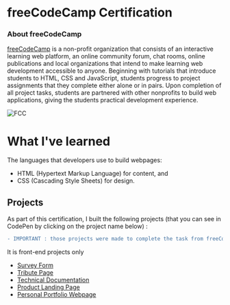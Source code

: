 # freeCodeCamp Certification

### About freeCodeCamp
[freeCodeCamp](https://www.freecodecamp.org/learn) is a non-profit organization that consists of an interactive learning web platform, an online community forum, chat rooms, online publications and local organizations that intend to make learning web development accessible to anyone. Beginning with tutorials that introduce students to HTML, CSS and JavaScript, students progress to project assignments that they complete either alone or in pairs. Upon completion of all project tasks, students are partnered with other nonprofits to build web applications, giving the students practical development experience.

![FCC](https://user-images.githubusercontent.com/89401289/171041891-20254909-05de-4851-910a-e4ccd096ade6.png)


# What I've learned
The languages that developers use to build webpages: 
- HTML (Hypertext Markup Language) for content, and 
- CSS (Cascading Style Sheets) for design.

## Projects
As part of this certification, I built the following projects (that you can see in CodePen by clicking on the project name below) :

```diff
- IMPORTANT : those projects were made to complete the task from freeCodeCamp as EXERCISES. They are fictional. (and far from perfect ;))
```

It is front-end projects only

- [Survey Form](https://codepen.io/Sandant/full/podrPya)
- [Tribute Page](https://codepen.io/Sandant/full/ZEaJebB)
- [Technical Documentation](https://codepen.io/Sandant/full/vYWJZye)
- [Product Landing Page](https://codepen.io/Sandant/full/BamdReY)
- [Personal Portfolio Webpage](https://codepen.io/Sandant/full/qBVXjeV)
